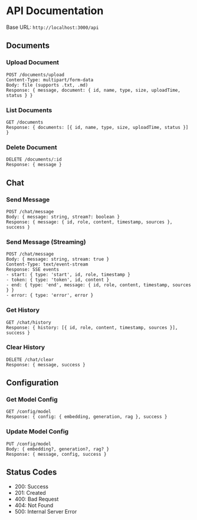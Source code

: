 # API Documentation

Base URL: `http://localhost:3000/api`

## Documents

### Upload Document
```
POST /documents/upload
Content-Type: multipart/form-data
Body: file (supports .txt, .md)
Response: { message, document: { id, name, type, size, uploadTime, status } }
```

### List Documents
```
GET /documents
Response: { documents: [{ id, name, type, size, uploadTime, status }] }
```

### Delete Document
```
DELETE /documents/:id
Response: { message }
```

## Chat

### Send Message
```
POST /chat/message
Body: { message: string, stream?: boolean }
Response: { message: { id, role, content, timestamp, sources }, success }
```

### Send Message (Streaming)
```
POST /chat/message
Body: { message: string, stream: true }
Content-Type: text/event-stream
Response: SSE events
- start: { type: 'start', id, role, timestamp }
- token: { type: 'token', id, content }
- end: { type: 'end', message: { id, role, content, timestamp, sources } }
- error: { type: 'error', error }
```

### Get History
```
GET /chat/history
Response: { history: [{ id, role, content, timestamp, sources }], success }
```

### Clear History
```
DELETE /chat/clear
Response: { message, success }
```

## Configuration

### Get Model Config
```
GET /config/model
Response: { config: { embedding, generation, rag }, success }
```

### Update Model Config
```
PUT /config/model
Body: { embedding?, generation?, rag? }
Response: { message, config, success }
```

## Status Codes
- 200: Success
- 201: Created
- 400: Bad Request
- 404: Not Found
- 500: Internal Server Error